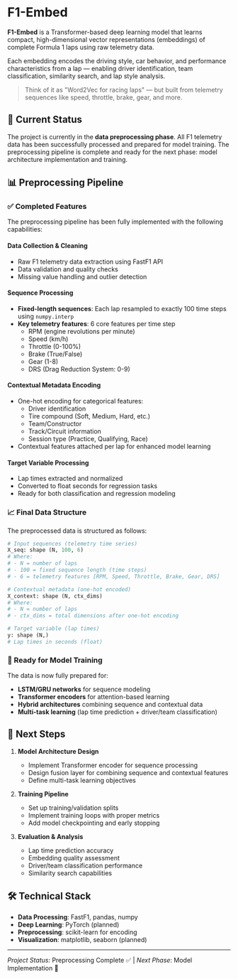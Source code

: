 # F1-Embed

**F1-Embed** is a Transformer-based deep learning model that learns compact, high-dimensional vector representations (embeddings) of complete Formula 1 laps using raw telemetry data.

Each embedding encodes the driving style, car behavior, and performance characteristics from a lap — enabling driver identification, team classification, similarity search, and lap style analysis.

> Think of it as "Word2Vec for racing laps" — but built from telemetry sequences like speed, throttle, brake, gear, and more.

## 🚧 Current Status

The project is currently in the **data preprocessing phase**. All F1 telemetry data has been successfully processed and prepared for model training. The preprocessing pipeline is complete and ready for the next phase: model architecture implementation and training.

## 📊 Preprocessing Pipeline

### ✅ Completed Features

The preprocessing pipeline has been fully implemented with the following capabilities:

#### **Data Collection & Cleaning**

- Raw F1 telemetry data extraction using FastF1 API
- Data validation and quality checks
- Missing value handling and outlier detection

#### **Sequence Processing**

- **Fixed-length sequences**: Each lap resampled to exactly 100 time steps using `numpy.interp`
- **Key telemetry features**: 6 core features per time step
  - RPM (engine revolutions per minute)
  - Speed (km/h)
  - Throttle (0-100%)
  - Brake (True/False)
  - Gear (1-8)
  - DRS (Drag Reduction System: 0-9)

#### **Contextual Metadata Encoding**

- One-hot encoding for categorical features:
  - Driver identification
  - Tire compound (Soft, Medium, Hard, etc.)
  - Team/Constructor
  - Track/Circuit information
  - Session type (Practice, Qualifying, Race)
- Contextual features attached per lap for enhanced model learning

#### **Target Variable Processing**

- Lap times extracted and normalized
- Converted to float seconds for regression tasks
- Ready for both classification and regression modeling

### 📈 Final Data Structure

The preprocessed data is structured as follows:

```python
# Input sequences (telemetry time series)
X_seq: shape (N, 100, 6)
# Where:
# - N = number of laps
# - 100 = fixed sequence length (time steps)
# - 6 = telemetry features [RPM, Speed, Throttle, Brake, Gear, DRS]

# Contextual metadata (one-hot encoded)
X_context: shape (N, ctx_dims)
# Where:
# - N = number of laps  
# - ctx_dims = total dimensions after one-hot encoding

# Target variable (lap times)
y: shape (N,)
# Lap times in seconds (float)
```

### 🎯 Ready for Model Training

The data is now fully prepared for:

- **LSTM/GRU networks** for sequence modeling
- **Transformer encoders** for attention-based learning
- **Hybrid architectures** combining sequence and contextual data
- **Multi-task learning** (lap time prediction + driver/team classification)

## 🔄 Next Steps

1. **Model Architecture Design**
   - Implement Transformer encoder for sequence processing
   - Design fusion layer for combining sequence and contextual features
   - Define multi-task learning objectives

2. **Training Pipeline**
   - Set up training/validation splits
   - Implement training loops with proper metrics
   - Add model checkpointing and early stopping

3. **Evaluation & Analysis**
   - Lap time prediction accuracy
   - Embedding quality assessment
   - Driver/team classification performance
   - Similarity search capabilities

## 🛠️ Technical Stack

- **Data Processing**: FastF1, pandas, numpy
- **Deep Learning**: PyTorch (planned)
- **Preprocessing**: scikit-learn for encoding
- **Visualization**: matplotlib, seaborn (planned)

---

*Project Status:* Preprocessing Complete ✅ | *Next Phase*: Model Implementation 🚧
